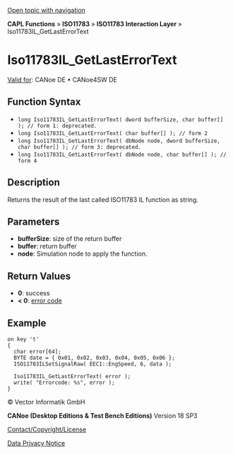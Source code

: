 [Open topic with navigation](../../../../../../CANoeDEFamily.htm#Topics/CAPLFunctions/ISO11783/ISOInteractionLayer/Functions/CAPLfunctionIso11783ILGetLastErrorText.md)

**CAPL Functions** » **ISO11783** » **ISO11783 Interaction Layer** » Iso11783IL_GetLastErrorText

# Iso11783IL_GetLastErrorText

[Valid for](../../../../Shared/FeatureAvailability.md): CANoe DE • CANoe4SW DE

## Function Syntax

- `long Iso11783IL_GetLastErrorText( dword bufferSize, char buffer[] ); // form 1: deprecated.`
- `long Iso11783IL_GetLastErrorText( char buffer[] ); // form 2`
- `long Iso11783IL_GetLastErrorText( dbNode node, dword bufferSize, char buffer[] ); // form 3: deprecated.`
- `long Iso11783IL_GetLastErrorText( dbNode node, char buffer[] ); // form 4`

## Description

Returns the result of the last called ISO11783 IL function as string.

## Parameters

- **bufferSize**: size of the return buffer
- **buffer**: return buffer
- **node**: Simulation node to apply the function.

## Return Values

- **0**: success
- **< 0**: [error code](../../../CAPLfunctionsISOj1939ErrorCodes.md)

## Example

```plaintext
on key 't' 
{
  char error[64];
  BYTE date = { 0x01, 0x02, 0x03, 0x04, 0x05, 0x06 };
  ISO11783ILSetSignalRaw( EEC1::EngSpeed, 6, data );

  Iso11783IL_GetLastErrorText( error );
  write( "Errorcode: %s", error );
}
```

© Vector Informatik GmbH

**CANoe (Desktop Editions & Test Bench Editions)** Version 18 SP3

[Contact/Copyright/License](../../../../Shared/ContactCopyrightLicense.md)

[Data Privacy Notice](https://www.vector.com/int/en/company/get-info/privacy-policy/)